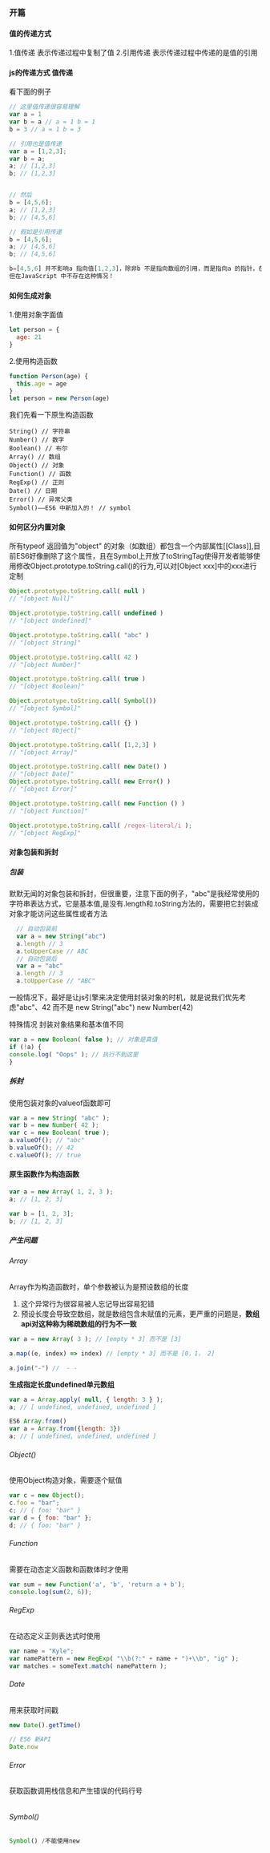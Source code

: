 ### 开篇

#### 值的传递方式 
1.值传递 表示传递过程中复制了值
2.引用传递  表示传递过程中传递的是值的引用

#### js的传递方式 值传递
看下面的例子
```js
// 这里值传递很容易理解 
var a = 1
var b = a // a = 1 b = 1
b = 3 // a = 1 b = 3

// 引用也是值传递
var a = [1,2,3];
var b = a;
a; // [1,2,3]
b; // [1,2,3]


// 然后
b = [4,5,6];
a; // [1,2,3]
b; // [4,5,6]

// 假如是引用传递
b = [4,5,6];
a; // [4,5,6]
b; // [4,5,6]

b=[4,5,6] 并不影响a 指向值[1,2,3]，除非b 不是指向数组的引用，而是指向a 的指针，在C++你可以用指针来实现这种变化
但在JavaScript 中不存在这种情况！

```

#### 如何生成对象
1.使用对象字面值
```js
let person = {
  age: 21
}
```
2.使用构造函数
```js
function Person(age) {
  this.age = age
}
let person = new Person(age)
```

我们先看一下原生构造函数

    String() // 字符串
    Number() // 数字 
    Boolean() // 布尔
    Array() // 数组
    Object() // 对象
    Function() // 函数
    RegExp() // 正则
    Date() // 日期
    Error() // 异常父类
    Symbol()——ES6 中新加入的！ // symbol

#### 如何区分内置对象
所有typeof 返回值为"object" 的对象（如数组）都包含一个内部属性[[Class]],目前ES6好像删除了这个属性，且在Symbol上开放了toStringTag使得开发者能够使用修改Object.prototype.toString.call()的行为,可以对[Object xxx]中的xxx进行定制
```js
Object.prototype.toString.call( null )
// "[object Null]"

Object.prototype.toString.call( undefined )
// "[object Undefined]"

Object.prototype.toString.call( "abc" )
// "[object String]"

Object.prototype.toString.call( 42 )
// "[object Number]"

Object.prototype.toString.call( true )
// "[object Boolean]"

Object.prototype.toString.call( Symbol())
// "[object Symbol]"

Object.prototype.toString.call( {} )
// "[object Object]"

Object.prototype.toString.call( [1,2,3] )
// "[object Array]"

Object.prototype.toString.call( new Date() )
// "[object Date]"
Object.prototype.toString.call( new Error() )
// "[object Error]"

Object.prototype.toString.call( new Function () )
// "[object Function]"

Object.prototype.toString.call( /regex-literal/i );
// "[object RegExp]"
```
#### 对象包装和拆封
##### 包装
默默无闻的对象包装和拆封，但很重要，注意下面的例子，"abc"是我经常使用的字符串表达方式，它是基本值,是没有.length和.toString方法的，需要把它封装成对象才能访问这些属性或者方法
```js
  // 自动包装前
  var a = new String("abc")
  a.length // 3
  a.toUpperCase // ABC
  // 自动包装后
  var a = "abc" 
  a.length // 3
  a.toUpperCase // "ABC"
```
一般情况下，最好是让js引擎来决定使用封装对象的时机，就是说我们优先考虑"abc"、42 而不是 new String("abc") new Number(42)

特殊情况 封装对象结果和基本值不同
```js
var a = new Boolean( false ); // 对象是真值
if (!a) {
console.log( "Oops" ); // 执行不到这里
}
```

##### 拆封
使用包装对象的valueof函数即可
```js
var a = new String( "abc" );
var b = new Number( 42 );
var c = new Boolean( true );
a.valueOf(); // "abc"
b.valueOf(); // 42
c.valueOf(); // true
```

#### 原生函数作为构造函数
```js
var a = new Array( 1, 2, 3 );
a; // [1, 2, 3]

var b = [1, 2, 3];
b; // [1, 2, 3]
```
##### 产生问题
###### Array
Array作为构造函数时，单个参数被认为是预设数组的长度
1. 这个异常行为很容易被人忘记导出容易犯错
2. 预设长度会导致空数组，就是数组包含未赋值的元素，更严重的问题是，**数组api对这种称为稀疏数组的行为不一致**
```js
var a = new Array( 3 ); // [empty * 3] 而不是 [3] 

a.map((e, index) => index) // [empty * 3] 而不是 [0，1， 2]

a.join("-") //  - -
```
**生成指定长度undefined单元数组**
```js
var a = Array.apply( null, { length: 3 } );
a; // [ undefined, undefined, undefined ]

ES6 Array.from()
var a = Array.from({length: 3})
a; // [ undefined, undefined, undefined ]
```

###### Object()
使用Object构造对象，需要逐个赋值
```js
var c = new Object();
c.foo = "bar";
c; // { foo: "bar" }
var d = { foo: "bar" };
d; // { foo: "bar" }
```
###### Function
需要在动态定义函数和函数体时才使用
```js
var sum = new Function('a', 'b', 'return a + b');
console.log(sum(2, 6));
```

###### RegExp
在动态定义正则表达式时使用
```js
var name = "Kyle";
var namePattern = new RegExp( "\\b(?:" + name + ")+\\b", "ig" );
var matches = someText.match( namePattern );
```
###### Date
用来获取时间戳
```js
new Date().getTime()

// ES6 新API
Date.now
```
###### Error
获取函数调用栈信息和产生错误的代码行号
```js
```

###### Symbol()
```js
Symbol() /不能使用new
```